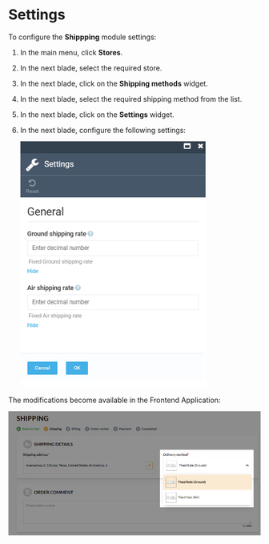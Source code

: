 # Settings

To configure the **Shippping** module settings:

1. In the main menu, click **Stores**.
1. In the next blade, select the required store.
1. In the next blade, click on the **Shipping methods** widget.
1. In the next blade, select the required shipping method from the list.
1. In the next blade, click on the **Settings** widget.
1. In the next blade, configure the following settings:

    ![Settings](media/settings.png)

The modifications become available in the Frontend Application:

![Frontend Application shipping methods](media/storefront-shipping-methods.png)

